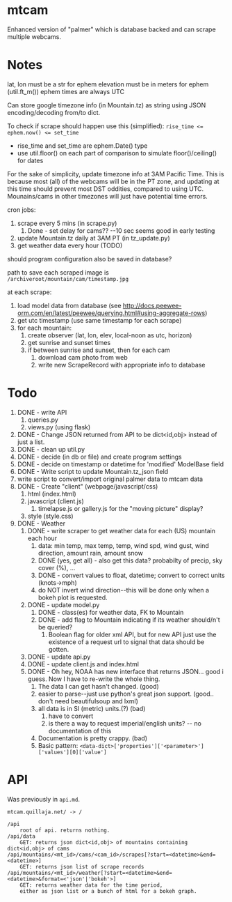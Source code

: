 # mtcam
Enhanced version of "palmer" which is database backed and can scrape multiple webcams.

# Notes
lat, lon must be a str for ephem
elevation must be in meters for ephem (util.ft_m())
ephem times are always UTC

Can store google timezone info (in Mountain.tz) as string using JSON
encoding/decoding from/to dict.

To check if scrape should happen use this (simplified):
`rise_time <= ephem.now() <= set_time`
 - rise_time and set_time are ephem.Date() type
 - use util.floor() on each part of comparison to simulate floor()/ceiling() for dates

For the sake of simplicity, update timezone info at 3AM Pacific Time.
This is because most (all) of the webcams will be in the PT zone, and
updating at this time should prevent most DST oddities, compared to using UTC.
Mounains/cams in other timezones will just have potential time errors.

cron jobs:
1. scrape every 5 mins (in scrape.py)
    1. Done - set delay for cams?? --10 sec seems good in early testing
2. update Mountain.tz daily at 3AM PT (in tz_update.py)
3. get weather data every hour (TODO)

should program configuration also be saved in database?

path to save each scraped image is `/archiveroot/mountain/cam/timestamp.jpg`

at each scrape:
1. load model data from database (see http://docs.peewee-orm.com/en/latest/peewee/querying.html#using-aggregate-rows)
2. get utc timestamp (use same timestamp for each scrape)
3. for each mountain:
    1. create observer (lat, lon, elev, local-noon as utc, horizon)
    2. get sunrise and sunset times
    3. if between sunrise and sunset, then for each cam
        1. download cam photo from web
        2. write new ScrapeRecord with appropriate info to database

# Todo
1. DONE - write API
    1. queries.py
    2. views.py (using flask)
2. DONE - Change JSON returned from API to be dict<id,obj> instead of just a list.
2. DONE - clean up util.py
2. DONE - decide (in db or file) and create program settings
3. DONE - decide on timestamp or datetime for 'modified' ModelBase field
4. DONE - Write script to update Mountain.tz_json field
5. write script to convert/import original palmer data to mtcam data
6. DONE - Create "client" (webpage/javascript/css)
    1. html (index.html)
    2. javascript (client.js)
        1. timelapse.js or gallery.js for the "moving picture" display?
    3. style (style.css)
7. DONE - Weather
    1. DONE - write scraper to get weather data for each (US) mountain each hour
        1. data: min temp, max temp, temp, wind spd, wind gust, wind direction, amount rain, amount snow
        2. DONE (yes, get all) - also get this data? probabilty of precip, sky cover (%), ...
        3. DONE - convert values to float, datetime; convert to correct units (knots->mph)
        4. do NOT invert wind direction--this will be done only when a bokeh plot is requested.
    2. DONE - update model.py
        1. DONE - class(es) for weather data, FK to Mountain
        2. DONE - add flag to Mountain indicating if its weather should/n't be queried?
            1. Boolean flag for older xml API, but for new API just use the existence of a request url to signal that data should be gotten.
    3. DONE - update api.py
    4. DONE - update client.js and index.html
    5. DONE - Oh hey, NOAA has new interface that returns JSON... good i guess. Now I have to re-write the whole thing.
        1. The data I can get hasn't changed. (good)
        2. easier to parse--just use python's great json support. (good.. don't need beautifulsoup and lxml)
        3. all data is in SI (metric) units.(?) (bad)
            1. have to convert
            2. is there a way to request imperial/english units? -- no documentation of this
        4. Documentation is pretty crappy. (bad)
        5. Basic pattern: `<data-dict>['properties']['<parameter>']['values'][0]['value']`

# API
Was previously in `api.md`.

    mtcam.quillaja.net/ -> /

    /api
        root of api. returns nothing.
    /api/data
        GET: returns json dict<id,obj> of mountains containing dict<id,obj> of cams
    /api/mountains/<mt_id>/cams/<cam_id>/scrapes[?start=<datetime>&end=<datetime>]
        GET: returns json list of scrape records
    /api/mountains/<mt_id>/weather[?start=<datetime>&end=<datetime>&format=<'json'|'bokeh'>]
        GET: returns weather data for the time period, 
        either as json list or a bunch of html for a bokeh graph.

